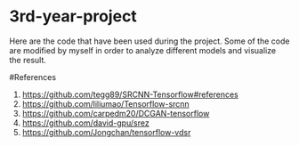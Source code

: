 # 3rd-year-project
Here are the code that have been used during the project. Some of the code are modified by myself in order to analyze different models and visualize the result.

#References
1. https://github.com/tegg89/SRCNN-Tensorflow#references
2. https://github.com/liliumao/Tensorflow-srcnn
3. https://github.com/carpedm20/DCGAN-tensorflow
4. https://github.com/david-gpu/srez
5. https://github.com/Jongchan/tensorflow-vdsr
